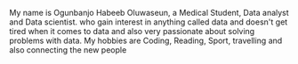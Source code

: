 My name is Ogunbanjo Habeeb Oluwaseun, a Medical Student, Data analyst and Data scientist. 
who gain interest in anything called data and doesn't get tired when it comes to data and also very passionate about solving problems with data.
My hobbies are Coding, Reading, Sport, travelling and also connecting the new people
